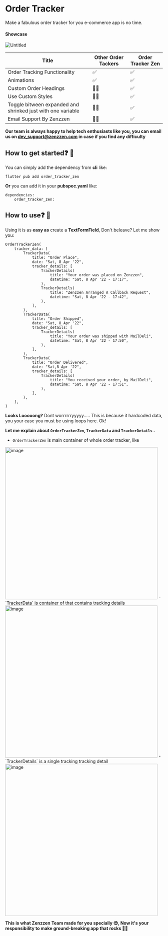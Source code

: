 # Order Tracker
Make a fabulous order tracker for you e-commerce app is no time.

#### Showcase
![Untitled](https://user-images.githubusercontent.com/102783954/230720601-5ccb5f58-b675-470a-ab4c-154cb22113ad.gif)


|Title|Other Order Tackers|Order Tracker Zen
|-|--|--|
| Order Tracking Functionality | ✅ | ✅ |
| Animations | ✅ | ✅ |
| Custom Order Headings | 👎🏻 | ✅ |
| Use Custom Styles | 👎🏻 | ✅ |
| Toggle bitween expanded and shrinked just with one variable | 👎🏻 | ✅ |
| Email Support By Zenzzen | 👎🏻 | ✅ |

**Our team is always happy to help tech enthusiasts like you, you can email us on dev_support@zenzzen.com in case if you find any difficulty** 

## How to get started❓ 🤔
You can simply add the dependency from **cli** like:

    flutter pub add order_tracker_zen
**Or** you can add it in your **pubspec.yaml** like:

    dependencies:
		order_tracker_zen:
	
## How to use❓ 🤔
Using it is as **easy as** create a **TextFormField**, Don't beleave? Let me show you:

```
OrderTrackerZen(
	tracker_data: [
		TrackerData(
			title: "Order Place",
			date: "Sat, 8 Apr '22",
			tracker_details: [
				TrackerDetails(
					title: "Your order was placed on Zenzzen",
					datetime: "Sat, 8 Apr '22 - 17:17",
				),
				TrackerDetails(
					title: "Zenzzen Arranged A Callback Request",
					datetime: "Sat, 8 Apr '22 - 17:42",
				),
			],
		),
		TrackerData(
			title: "Order Shipped",
			date: "Sat, 8 Apr '22",
			tracker_details: [
				TrackerDetails(
					title: "Your order was shipped with MailDeli",
					datetime: "Sat, 8 Apr '22 - 17:50",
				),
			],
		),
		TrackerData(
			title: "Order Delivered",
			date: "Sat,8 Apr '22",
			tracker_details: [
				TrackerDetails(
					title: "You received your order, by MailDeli",
					datetime: "Sat, 8 Apr '22 - 17:51",
				),
			],
		),
	],
)
```
**Looks Looooong?** Dont worrrrrryyyyy.....
This is because it hardcoded data, you your case you must be using loops here. Ok!

**Let me explain about `OrderTrackerZen`, `TrackerData` and `TrackerDetails` .**

 - `OrderTrackerZen` is main container of whole order tracker, like
 <img width="487" alt="image" src="https://user-images.githubusercontent.com/102783954/230720647-97dad7f5-fcb7-4c8f-9f26-e3ac04e94bf6.png">
 - `TrackerData` is container of that contains tracking details
 <img width="487" alt="image" src="https://user-images.githubusercontent.com/102783954/230720666-9d501e90-a119-4847-a936-350d0d2afe8d.png">
 - `TrackerDetails` is a single tracking tracking detail
 <img width="487" alt="image" src="https://user-images.githubusercontent.com/102783954/230720673-817fd477-aff6-42a5-8398-210da9ecebd6.png">

**This is what Zenzzen Team made for you specially 😊, Now it's your responsibility to make ground-breaking app that rocks 🤘🏻**

